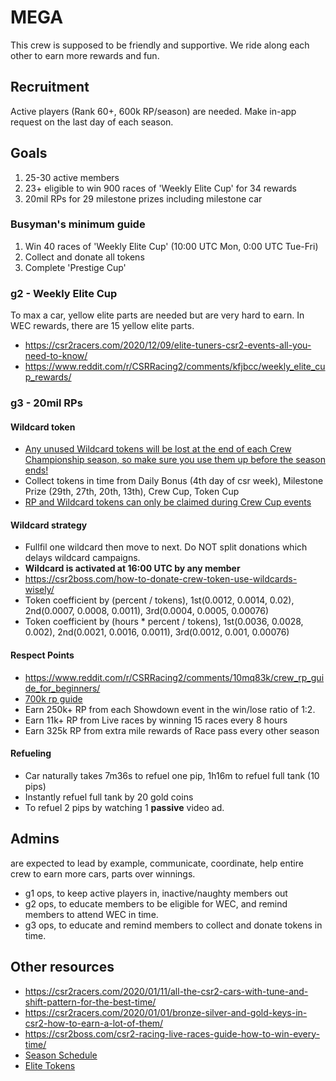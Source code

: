 # MEGA
This crew is supposed to be friendly and supportive. We ride along each other to earn more rewards and fun.

## Recruitment
Active players (Rank 60+, 600k RP/season) are needed. Make in-app request on the last day of each season.

## Goals
1. 25-30 active members
2. 23+ eligible to win 900 races of 'Weekly Elite Cup' for 34 rewards
3. 20mil RPs for 29 milestone prizes including milestone car

### Busyman's minimum guide
1. Win 40 races of 'Weekly Elite Cup' (10:00 UTC Mon, 0:00 UTC Tue-Fri)
2. Collect and donate all tokens
3. Complete 'Prestige Cup'

### g2 - Weekly Elite Cup
To max a car, yellow elite parts are needed but are very hard to earn. In WEC rewards, there are 15 yellow elite parts.
- https://csr2racers.com/2020/12/09/elite-tuners-csr2-events-all-you-need-to-know/
- https://www.reddit.com/r/CSRRacing2/comments/kfjbcc/weekly_elite_cup_rewards/

### g3 - 20mil RPs

#### Wildcard token
- [Any unused Wildcard tokens will be lost at the end of each Crew Championship season, so make sure you use them up before the season ends!](https://zyngasupport.helpshift.com/hc/en/55-csr-2/faq/8074-what-happens-to-my-wildcard-tokens-at-the-end-of-the-crew-championship-season/)
- Collect tokens in time from Daily Bonus (4th day of csr week), Milestone Prize (29th, 27th, 20th, 13th), Crew Cup, Token Cup
- [RP and Wildcard tokens can only be claimed during Crew Cup events](https://www.tumblr.com/csrracingofficial/178448763240/the-player-inbox-explained)

#### Wildcard strategy
- Fullfil one wildcard then move to next. Do NOT split donations which delays wildcard campaigns.
- **Wildcard is activated at 16:00 UTC by any member**
- https://csr2boss.com/how-to-donate-crew-token-use-wildcards-wisely/
- Token coefficient by (percent / tokens), 1st(0.0012, 0.0014, 0.02), 2nd(0.0007, 0.0008, 0.0011), 3rd(0.0004, 0.0005, 0.00076)
- Token coefficient by (hours * percent / tokens), 1st(0.0036, 0.0028, 0.002), 2nd(0.0021, 0.0016, 0.0011), 3rd(0.0012, 0.001, 0.00076)

#### Respect Points
- https://www.reddit.com/r/CSRRacing2/comments/10mq83k/crew_rp_guide_for_beginners/
- [700k rp guide](https://csr2btb.wordpress.com/2019/09/16/csr2-season-events-schedule-and-prize/)
- Earn 250k+ RP from each Showdown event in the win/lose ratio of 1:2.
- Earn 11k+ RP from Live races by winning 15 races every 8 hours
- Earn 325k RP from extra mile rewards of Race pass every other season

#### Refueling
- Car naturally takes 7m36s to refuel one pip, 1h16m to refuel full tank (10 pips)
- Instantly refuel full tank by 20 gold coins
- To refuel 2 pips by watching 1 **passive** video ad.

## Admins
are expected to lead by example, communicate, coordinate, help entire crew to earn more cars, parts over winnings.
- g1 ops, to keep active players in, inactive/naughty members out
- g2 ops, to educate members to be eligible for WEC, and remind members to attend WEC in time.
- g3 ops, to educate and remind members to collect and donate tokens in time.

## Other resources
- https://csr2racers.com/2020/01/11/all-the-csr2-cars-with-tune-and-shift-pattern-for-the-best-time/
- https://csr2racers.com/2020/01/01/bronze-silver-and-gold-keys-in-csr2-how-to-earn-a-lot-of-them/
- https://csr2boss.com/csr2-racing-live-races-guide-how-to-win-every-time/
- [Season Schedule](https://docs.google.com/spreadsheets/d/1jsgWgXeBoPMRBNFMbDjJLuDbk90S9DuI_o8sPuSyBmI/htmlview)
- [Elite Tokens](https://docs.google.com/spreadsheets/d/e/2PACX-1vTPHrSP6Ttu1Ctc7_jTQRtXIQFd9-9emCuc8oe_FtnLSjvJBj7e3OM8sNjCo8dVb901kyRqFvr-Inng/pubhtml)
